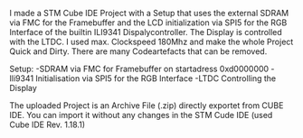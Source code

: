I made a STM Cube IDE Project with a Setup that uses the external SDRAM via FMC for the Framebuffer and the LCD initialization via SPI5 for the RGB Interface of the builtin ILI9341 Dispalycontroller. The Display is controlled with the LTDC.
I used max. Clockspeed 180Mhz and make the whole Project Quick and Dirty. There are many Codeartefacts that can be removed.

Setup:
-SDRAM via FMC for Framebuffer on startadress 0xd0000000
-Ili9341 Initialisation via SPI5 for the RGB Interface
-LTDC Controlling the Display

The uploaded Project is an Archive File (.zip) directly exportet from CUBE IDE. You can import it without any changes in the STM Cude IDE (used Cube IDE Rev. 1.18.1)

